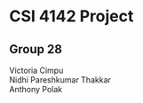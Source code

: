 # CSI 4142 Project 

## Group 28

Victoria Cimpu <br>
Nidhi Pareshkumar Thakkar <br>
Anthony Polak <br>